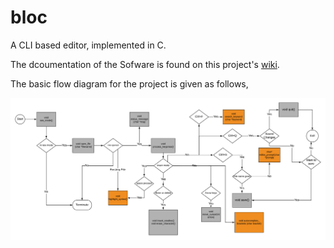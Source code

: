 # bloc
A CLI based editor, implemented in C.

The dcoumentation of the Sofware is found on this project's [wiki](https://github.com/lamrin13/Group_4_Bloc/wiki).

The basic flow diagram for the project is given as follows,


![flow_diagram](https://github.com/lamrin13/Group_4_Bloc/blob/main/doc/SYSC_flow.png)
